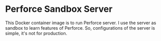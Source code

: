 Perforce Sandbox Server
===

This Docker container image is to run Perforce server.
I use the server as sandbox to learn features of Perforce.
So, configurations of the server is simple, it's not for production. 
